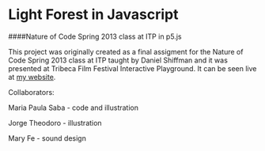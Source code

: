 Light Forest in Javascript
======================

####Nature of Code Spring 2013 class at ITP in p5.js 

This project was originally created as a final assigment for the Nature of Code Spring 2013 class at ITP taught by Daniel Shiffman and it was presented at Tribeca Film Festival Interactive Playground.
It can be seen live at [my website](http://www.mariapaulasaba.com/lightforest).

Collaborators:

Maria Paula Saba - code and illustration

Jorge Theodoro - illustration

Mary Fe - sound design
